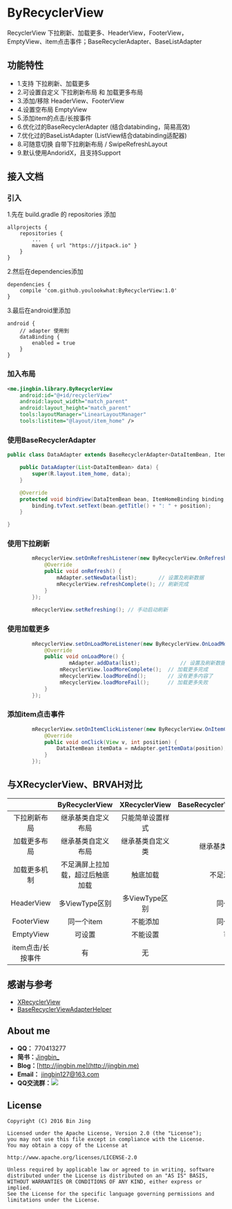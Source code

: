 # ByRecyclerView
RecyclerView 下拉刷新、加载更多、HeaderView，FooterView，EmptyView、item点击事件；BaseRecyclerAdapter、BaseListAdapter


## 功能特性
 - 1.支持 下拉刷新、加载更多
 - 2.可设置自定义 下拉刷新布局 和 加载更多布局
 - 3.添加/移除 HeaderView、FooterView
 - 4.设置空布局 EmptyView
 - 5.添加item的点击/长按事件
 - 6.优化过的BaseRecyclerAdapter (结合databinding，简易高效)
 - 7.优化过的BaseListAdapter (ListView结合databinding适配器)
 - 8.可随意切换 自带下拉刷新布局 / SwipeRefreshLayout
 - 9.默认使用AndoridX，且支持Support


## 接入文档
### 引入

1.先在 build.gradle 的 repositories 添加

```
allprojects {
	repositories {
		...
		maven { url "https://jitpack.io" }
	}
}
```

2.然后在dependencies添加

```
dependencies {
	compile 'com.github.youlookwhat:ByRecyclerView:1.0'
}
```

3.最后在android里添加

```
android {
    // adapter 使用到
    dataBinding {
        enabled = true
    }
}

```

### 加入布局
```xml
<me.jingbin.library.ByRecyclerView
    android:id="@+id/recyclerView"
    android:layout_width="match_parent"
    android:layout_height="match_parent"
    tools:layoutManager="LinearLayoutManager"
    tools:listitem="@layout/item_home" />
```

### 使用BaseRecyclerAdapter
```java
public class DataAdapter extends BaseRecyclerAdapter<DataItemBean, ItemHomeBinding> {

    public DataAdapter(List<DataItemBean> data) {
        super(R.layout.item_home, data);
    }

    @Override
    protected void bindView(DataItemBean bean, ItemHomeBinding binding, int position) {
        binding.tvText.setText(bean.getTitle() + ": " + position);
    }

}
```

### 使用下拉刷新
```java
        mRecyclerView.setOnRefreshListener(new ByRecyclerView.OnRefreshListener() {
            @Override
            public void onRefresh() {
                mAdapter.setNewData(list);       // 设置及刷新数据
                mRecyclerView.refreshComplete(); // 刷新完成
            }
        });
        
        mRecyclerView.setRefreshing(); // 手动启动刷新
```

### 使用加载更多
```java
        mRecyclerView.setOnLoadMoreListener(new ByRecyclerView.OnLoadMoreListener() {
            @Override
            public void onLoadMore() {
					mAdapter.addData(list);             // 设置及刷新数据
                 mRecyclerView.loadMoreComplete();  // 加载更多完成 
                 mRecyclerView.loadMoreEnd();       // 没有更多内容了
                 mRecyclerView.loadMoreFail();      // 加载更多失败
            }
        });
```


### 添加item点击事件
```java
		mRecyclerView.setOnItemClickListener(new ByRecyclerView.OnItemClickListener() {
            @Override
            public void onClick(View v, int position) {
	            DataItemBean itemData = mAdapter.getItemData(position);
            }
        });
```


<!--## Demo-->


## 与XRecyclerView、BRVAH对比

<!--ByRecyclerView 借鉴了XRecyclerView和BRVAH的很多地方。

 - 其中上拉刷新、加载更多、添加HeaderView参考于XRecyclerView，且在其基础上进行了深度优化，使其可以设置自定义的下拉刷新布局 和 加载更多布局。
 - FooterView、EmptyView、item点击/长按事件 参考于BRVAH，优化了BRVAH的加载更多逻辑，使其首屏上拉才加载而不是不足一屏才加载。-->

||ByRecyclerView|XRecyclerView|BaseRecyclerViewAdapterHelper|
|:--:|:--:|:--:|:--:|
|下拉刷新布局|继承基类自定义布局|只能简单设置样式|无|
|加载更多布局|继承基类自定义布局|继承基类自定义类|继承基类设置对应布局|
|加载更多机制|不足满屏上拉加载，超过后触底加载|触底加载|不足满屏即加载|
|HeaderView|多ViewType区别|多ViewType区别|同一个item|
|FooterView|同一个item|不能添加|同一个item|
|EmptyView|可设置|不能设置|可设置|
|item点击/长按事件|有|无|有|


## 感谢与参考
 - [XRecyclerView](https://github.com/XRecyclerView/XRecyclerView)
 - [BaseRecyclerViewAdapterHelper](https://github.com/CymChad/BaseRecyclerViewAdapterHelper)

## About me
 - **QQ：** 770413277
 - **简书：**[Jingbin_](http://www.jianshu.com/users/e43c6e979831/latest_articles)
 - **Blog：**[http://jingbin.me](http://jingbin.me)
 - **Email：** jingbin127@163.com
 - **QQ交流群：**[![](https://img.shields.io/badge/%E7%BE%A4%E5%8F%B7-727379132-orange.svg?style=flat-square)](https://shang.qq.com/wpa/qunwpa?idkey=5685061359b0a767674cd831d8261d36b347bde04cc23746cb6570e09ee5c8aa)

## License
```
Copyright (C) 2016 Bin Jing

Licensed under the Apache License, Version 2.0 (the "License");
you may not use this file except in compliance with the License.
You may obtain a copy of the License at

http://www.apache.org/licenses/LICENSE-2.0

Unless required by applicable law or agreed to in writing, software
distributed under the License is distributed on an "AS IS" BASIS,
WITHOUT WARRANTIES OR CONDITIONS OF ANY KIND, either express or implied.
See the License for the specific language governing permissions and
limitations under the License.

